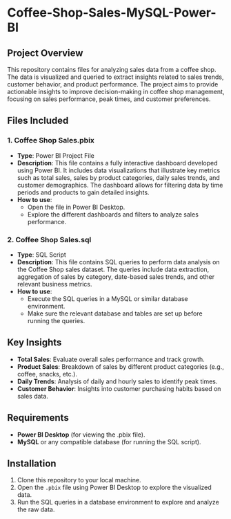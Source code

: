 # Coffee-Shop-Sales-MySQL-Power-BI

## Project Overview
This repository contains files for analyzing sales data from a coffee shop. The data is visualized and queried to extract insights related to sales trends, customer behavior, and product performance. The project aims to provide actionable insights to improve decision-making in coffee shop management, focusing on sales performance, peak times, and customer preferences.

## Files Included

### 1. Coffee Shop Sales.pbix
- **Type**: Power BI Project File
- **Description**: This file contains a fully interactive dashboard developed using Power BI. It includes data visualizations that illustrate key metrics such as total sales, sales by product categories, daily sales trends, and customer demographics. The dashboard allows for filtering data by time periods and products to gain detailed insights.
- **How to use**: 
  - Open the file in Power BI Desktop.
  - Explore the different dashboards and filters to analyze sales performance.

### 2. Coffee Shop Sales.sql
- **Type**: SQL Script
- **Description**: This file contains SQL queries to perform data analysis on the Coffee Shop sales dataset. The queries include data extraction, aggregation of sales by category, date-based sales trends, and other relevant business metrics.
- **How to use**: 
  - Execute the SQL queries in a MySQL or similar database environment.
  - Make sure the relevant database and tables are set up before running the queries.

## Key Insights
- **Total Sales**: Evaluate overall sales performance and track growth.
- **Product Sales**: Breakdown of sales by different product categories (e.g., coffee, snacks, etc.).
- **Daily Trends**: Analysis of daily and hourly sales to identify peak times.
- **Customer Behavior**: Insights into customer purchasing habits based on sales data.

## Requirements
- **Power BI Desktop** (for viewing the .pbix file).
- **MySQL** or any compatible database (for running the SQL script).

## Installation
1. Clone this repository to your local machine.
2. Open the `.pbix` file using Power BI Desktop to explore the visualized data.
3. Run the SQL queries in a database environment to explore and analyze the raw data.

